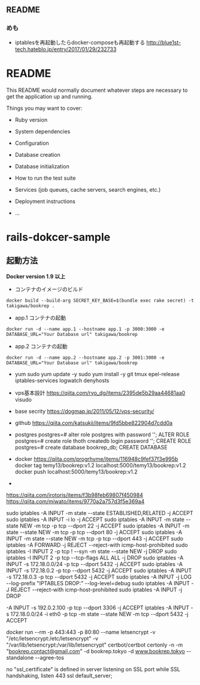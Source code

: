## README

### めも
- iptablesを再起動したらdocker-composeも再起動する
http://blue1st-tech.hateblo.jp/entry/2017/01/29/232733


# README

This README would normally document whatever steps are necessary to get the
application up and running.

Things you may want to cover:

* Ruby version

* System dependencies

* Configuration

* Database creation

* Database initialization

* How to run the test suite

* Services (job queues, cache servers, search engines, etc.)

* Deployment instructions

* ...



rails-dokcer-sample
=====

## 起動方法

**Docker version 1.9 以上**

* コンテナのイメージのビルド

```
docker build --build-arg SECRET_KEY_BASE=$(bundle exec rake secret) -t takigawa/bookrep .
```

* app.1 コンテナの起動

```
docker run -d --name app.1 --hostname app.1 -p 3000:3000 -e DATABASE_URL="Your Database url" takigawa/bookrep
```

* app.2 コンテナの起動

```
docker run -d --name app.2 --hostname app.2 -p 3001:3000 -e DATABASE_URL="Your Database url" takigawa/bookrep
```

- yum
sudo yum update -y
sudo yum install -y git tmux epel-release iptables-services logwatch denyhosts
- vps基本設計
https://qiita.com/ryo_dg/items/2395de5b29aa44681aa0
visudo
- base secrity
https://dogmap.jp/2011/05/12/vps-security/

- github
https://qiita.com/katsukii/items/9fd5bbe822904d7cdd0a


- postgres
postgres=# alter role postgres with password '';
ALTER ROLE
postgres=# create role thoth createdb login password '';
CREATE ROLE
postgres=# create database bookrep_db;
CREATE DATABASE

- docker
https://qiita.com/progrhyme/items/116948c9fef37f3e995b
docker tag temy13/bookrep:v1.2 localhost:5000/temy13/bookrep:v1.2
docker push localhost:5000/temy13/bookrep:v1.2
-
https://qiita.com/irotoris/items/f3b98feb69807f450984
https://qiita.com/miwato/items/9770a2a757d3f5e369a4

sudo iptables -A INPUT -m state --state ESTABLISHED,RELATED -j ACCEPT
sudo iptables -A INPUT -i lo -j ACCEPT
sudo iptables -A INPUT -m state --state NEW -m tcp -p tcp --dport 22 -j ACCEPT
sudo iptables -A INPUT -m state --state NEW -m tcp -p tcp --dport 80 -j ACCEPT
sudo iptables -A INPUT -m state --state NEW -m tcp -p tcp --dport 443 -j ACCEPT
sudo iptables -A FORWARD -j REJECT --reject-with icmp-host-prohibited
sudo iptables -I INPUT 2 -p tcp ! --syn -m state --state NEW -j DROP
sudo iptables -I INPUT 2 -p tcp --tcp-flags ALL ALL -j DROP
sudo iptables -A INPUT -s 172.18.0.0/24 -p tcp --dport 5432 -j ACCEPT
sudo iptables -A INPUT -s 172.18.0.2 -p tcp --dport 5432 -j ACCEPT
sudo iptables -A INPUT -s 172.18.0.3 -p tcp --dport 5432 -j ACCEPT
sudo iptables -A INPUT -j LOG --log-prefix "IPTABLES DROP:" --log-level=debug
sudo iptables -A INPUT -J REJECT --reject-with icmp-host-prohibited
sudo iptables -A INPUT -j DROP

-A INPUT -s 192.0.2.100 -p tcp --dport 3306 -j ACCEPT
 iptables -A INPUT -s 172.18.0.0/24 -i eth0 -p tcp -m state --state NEW -m tcp --dport 5432 -j ACCEPT


 docker run --rm -p 443:443 -p 80:80  --name letsencrypt  -v "/etc/letsencrypt:/etc/letsencrypt"  -v "/var/lib/letsencrypt:/var/lib/letsencrypt" certbot/certbot certonly -n -m "bookrep.contact@gmail.com" -d bookrep.tokyo -d www.bookrep.tokyo  --standalone --agree-tos


no "ssl_certificate" is defined in server listening on SSL port while SSL handshaking,
listen 443 ssl default_server;
